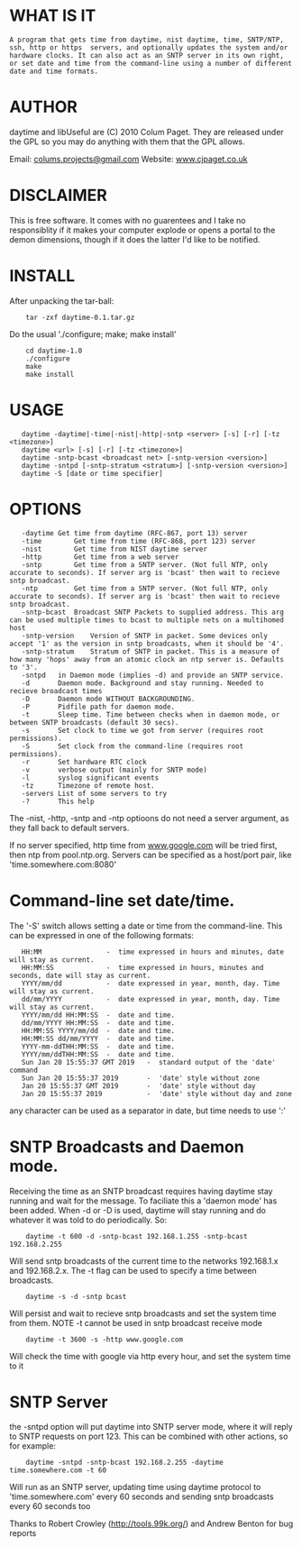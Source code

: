WHAT IS IT
==========
	A program that gets time from daytime, nist daytime, time, SNTP/NTP, ssh, http or https  servers, and optionally updates the system and/or hardware clocks. It can also act as an SNTP server in its own right, or set date and time from the command-line using a number of different date and time formats.

AUTHOR
======
daytime and libUseful are (C) 2010 Colum Paget. They are released under the GPL so you may do anything with them that the GPL allows.

Email: colums.projects@gmail.com
Website: www.cjpaget.co.uk

DISCLAIMER
==========
  This is free software. It comes with no guarentees and I take no responsiblity if it makes your computer explode or opens a portal to the demon dimensions, though if it does the latter I'd like to be notified.

INSTALL
=======
After unpacking the tar-ball:
```
    tar -zxf daytime-0.1.tar.gz
```

Do the usual './configure; make; make install'
```
    cd daytime-1.0
    ./configure
    make
    make install
```


USAGE
=====

```
   daytime -daytime|-time|-nist|-http|-sntp <server> [-s] [-r] [-tz <timezone>]
   daytime <url> [-s] [-r] [-tz <timezone>]
   daytime -sntp-bcast <broadcast net> [-sntp-version <version>]
   daytime -sntpd [-sntp-stratum <stratum>] [-sntp-version <version>]
   daytime -S [date or time specifier]
```


OPTIONS
=======

```
   -daytime	Get time from daytime (RFC-867, port 13) server
   -time		Get time from time (RFC-868, port 123) server
   -nist		Get time from NIST daytime server
   -http		Get time from a web server
   -sntp		Get time from a SNTP server. (Not full NTP, only accurate to seconds). If server arg is 'bcast' then wait to recieve sntp broadcast.
   -ntp 		Get time from a SNTP server. (Not full NTP, only accurate to seconds). If server arg is 'bcast' then wait to recieve sntp broadcast.
   -sntp-bcast	Broadcast SNTP Packets to supplied address. This arg can be used multiple times to bcast to multiple nets on a multihomed host
   -sntp-version	Version of SNTP in packet. Some devices only accept '1' as the version in sntp broadcasts, when it should be '4'.
   -sntp-stratum	Stratum of SNTP in packet. This is a measure of how many 'hops' away from an atomic clock an ntp server is. Defaults to '3'.
   -sntpd	in Daemon mode (implies -d) and provide an SNTP service.
   -d		Daemon mode. Background and stay running. Needed to recieve broadcast times
   -D		Daemon mode WITHOUT BACKGROUNDING.
   -P		Pidfile path for daemon mode.
   -t		Sleep time. Time between checks when in daemon mode, or between SNTP broadcasts (default 30 secs).
   -s		Set clock to time we got from server (requires root permissions).
   -S		Set clock from the command-line (requires root permissions).
   -r		Set hardware RTC clock
   -v		verbose output (mainly for SNTP mode)
   -l		syslog significant events
   -tz		Timezone of remote host.
   -servers	List of some servers to try
   -?		This help
```

The -nist, -http, -sntp and -ntp optioons do not need a server argument, as they fall back to default servers.

If no server specified, http time from www.google.com will be tried first, then ntp from pool.ntp.org.
Servers can be specified as a host/port pair, like 'time.somewhere.com:8080'


Command-line set date/time.
===========================

The '-S' switch allows setting a date or time from the command-line. This can be expressed in one of the following formats:

```
   HH:MM                -  time expressed in hours and minutes, date will stay as current.
   HH:MM:SS             -  time expressed in hours, minutes and seconds, date will stay as current.
   YYYY/mm/dd           -  date expressed in year, month, day. Time will stay as current. 
   dd/mm/YYYY           -  date expressed in year, month, day. Time will stay as current. 
   YYYY/mm/dd HH:MM:SS  -  date and time. 
   dd/mm/YYYY HH:MM:SS  -  date and time. 
   HH:MM:SS YYYY/mm/dd  -  date and time. 
   HH:MM:SS dd/mm/YYYY  -  date and time. 
   YYYY-mm-ddTHH:MM:SS  -  date and time. 
   YYYY/mm/ddTHH:MM:SS  -  date and time. 
   Sun Jan 20 15:55:37 GMT 2019   -  standard output of the 'date' command
   Sun Jan 20 15:55:37 2019       -  'date' style without zone
   Jan 20 15:55:37 GMT 2019       -  'date' style without day
   Jan 20 15:55:37 2019           -  'date' style without day and zone
```

any character can be used as a separator in date, but time needs to use ':'


SNTP Broadcasts and Daemon mode.
================================

Receiving the time as an SNTP broadcast requires having daytime stay running and wait for the message. To faciliate this a 'daemon mode' has been added. When -d or -D is used, daytime will stay running and do whatever it was told to do periodically. So:


```
	daytime -t 600 -d -sntp-bcast 192.168.1.255 -sntp-bcast 192.168.2.255
```


Will send sntp broadcasts of the current time to the networks 192.168.1.x and 192.168.2.x. The -t flag can be used to specify a time between broadcasts.

```
	daytime -s -d -sntp bcast
```

Will persist and wait to recieve sntp broadcasts and set the system time from them. NOTE -t cannot be used in sntp broadcast receive mode

```
	daytime -t 3600 -s -http www.google.com
```

Will check the time with google via http every hour, and set the system time to it


SNTP Server
===========

the -sntpd option will put daytime into SNTP server mode, where it will reply to SNTP requests on port 123. This can be combined with other actions, so for example:

```
	daytime -sntpd -sntp-bcast 192.168.2.255 -daytime time.somewhere.com -t 60
```

Will run as an SNTP server, updating time using daytime protocol to 'time.somewhere.com' every 60 seconds and sending sntp broadcasts every 60 seconds too

Thanks to Robert Crowley (http://tools.99k.org/) and Andrew Benton for bug reports
